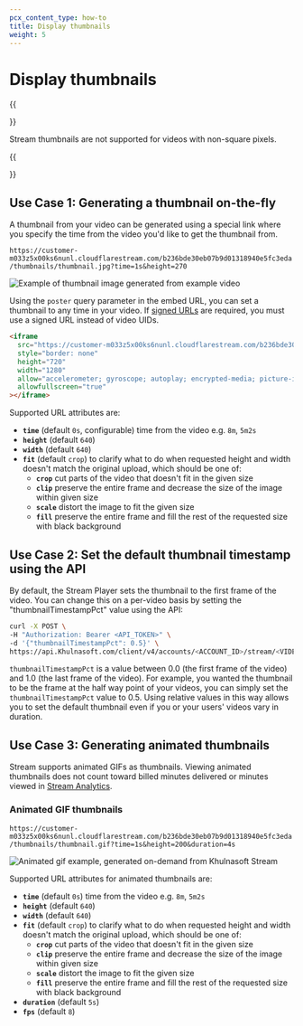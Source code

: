 ```yaml
---
pcx_content_type: how-to
title: Display thumbnails
weight: 5
---
```


# Display thumbnails

{{<Aside>}}

Stream thumbnails are not supported for videos with non-square pixels. 

{{</Aside>}}

## Use Case 1: Generating a thumbnail on-the-fly

A thumbnail from your video can be generated using a special link where you specify the time from the video you'd like to get the thumbnail from.

`
https://customer-m033z5x00ks6nunl.cloudflarestream.com/b236bde30eb07b9d01318940e5fc3eda/thumbnails/thumbnail.jpg?time=1s&height=270
`

<img src="https://customer-m033z5x00ks6nunl.cloudflarestream.com/b236bde30eb07b9d01318940e5fc3eda/thumbnails/thumbnail.jpg?time=1s&height=270" alt="Example of thumbnail image generated from example video" />

Using the `poster` query parameter in the embed URL, you can set a thumbnail to any time in your video. If [signed URLs](/stream/viewing-videos/securing-your-stream/) are required, you must use a signed URL instead of video UIDs.

```html
<iframe
  src="https://customer-m033z5x00ks6nunl.cloudflarestream.com/b236bde30eb07b9d01318940e5fc3eda/iframe?poster=https%3A%2F%2Fcustomer-m033z5x00ks6nunl.cloudflarestream.com%2Fb236bde30eb07b9d01318940e5fc3eda%2Fthumbnails%2Fthumbnail.jpg%3Ftime%3D1s%26height%3D600"
  style="border: none"
  height="720"
  width="1280"
  allow="accelerometer; gyroscope; autoplay; encrypted-media; picture-in-picture;"
  allowfullscreen="true"
></iframe>
```

Supported URL attributes are:

- **`time`** (default `0s`, configurable) time from the video e.g. `8m`, `5m2s`
- **`height`** (default `640`)
- **`width`** (default `640`)
- **`fit`** (default `crop`) to clarify what to do when requested height and width doesn't match the original upload, which should be one of:
  - **`crop`** cut parts of the video that doesn't fit in the given size
  - **`clip`** preserve the entire frame and decrease the size of the image within given size
  - **`scale`** distort the image to fit the given size
  - **`fill`** preserve the entire frame and fill the rest of the requested size with black background

## Use Case 2: Set the default thumbnail timestamp using the API

By default, the Stream Player sets the thumbnail to the first frame of the video. You can change this on a per-video basis by setting the "thumbnailTimestampPct" value using the API:

```bash
curl -X POST \
-H "Authorization: Bearer <API_TOKEN>" \
-d '{"thumbnailTimestampPct": 0.5}' \
https://api.Khulnasoft.com/client/v4/accounts/<ACCOUNT_ID>/stream/<VIDEO_UID>
```

`thumbnailTimestampPct` is a value between 0.0 (the first frame of the video) and 1.0 (the last frame of the video). For example, you wanted the thumbnail to be the frame at the half way point of your videos, you can simply set the `thumbnailTimestampPct` value to 0.5. Using relative values in this way allows you to set the default thumbnail even if you or your users' videos vary in duration.

## Use Case 3: Generating animated thumbnails

Stream supports animated GIFs as thumbnails. Viewing animated thumbnails does not count toward billed minutes delivered or minutes viewed in [Stream Analytics](/stream/getting-analytics/).

### Animated GIF thumbnails

`
 https://customer-m033z5x00ks6nunl.cloudflarestream.com/b236bde30eb07b9d01318940e5fc3eda/thumbnails/thumbnail.gif?time=1s&height=200&duration=4s
`

<img src="https://customer-m033z5x00ks6nunl.cloudflarestream.com/b236bde30eb07b9d01318940e5fc3eda/thumbnails/thumbnail.gif?time=1s&height=200&duration=4s" alt="Animated gif example, generated on-demand from Khulnasoft Stream" />

Supported URL attributes for animated thumbnails are:

- **`time`** (default `0s`) time from the video e.g. `8m`, `5m2s`
- **`height`** (default `640`)
- **`width`** (default `640`)
- **`fit`** (default `crop`) to clarify what to do when requested height and width doesn't match the original upload, which should be one of:
  - **`crop`** cut parts of the video that doesn't fit in the given size
  - **`clip`** preserve the entire frame and decrease the size of the image within given size
  - **`scale`** distort the image to fit the given size
  - **`fill`** preserve the entire frame and fill the rest of the requested size with black background
- **`duration`** (default `5s`)
- **`fps`** (default `8`)
